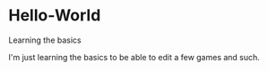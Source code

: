 # Hello-World
Learning the basics

I'm just learning the basics to be able to edit a few games and such.
